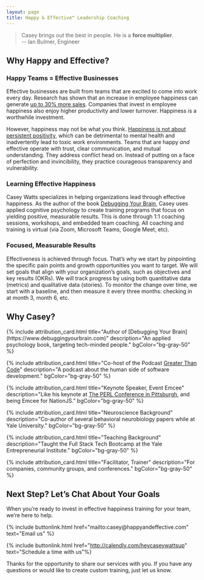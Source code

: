 ```yaml
---
layout: page
title: Happy & Effective™ Leadership Coaching
---
```


<div class="text-lg text-center">
<blockquote>Casey brings out the best in people. He is a <b>force multiplier</b>.
<br />-- Ian Bulmer, Engineer
</blockquote>
</div>

## Why Happy and Effective?

### Happy Teams = Effective Businesses

Effective businesses are built from teams that are excited to come into work every day. Research has shown that an increase in employee happiness can generate [up to 30% more sales](http://dx.doi.org/10.2139/ssrn.3470734). Companies that invest in employee happiness also enjoy higher productivity and lower turnover. Happiness is a worthwhile investment.

However, happiness may not be what you think. [Happiness is not about persistent positivity](https://www.washingtonpost.com/lifestyle/wellness/toxic-positivity-mental-health-covid/2020/08/19/5dff8d16-e0c8-11ea-8181-606e603bb1c4_story.html), which can be detrimental to mental health and inadvertently lead to toxic work environments. Teams that are happy _and_ effective operate with trust, clear communication, and mutual understanding. They address conflict head on. Instead of putting on a face of perfection and invincibility, they practice courageous transparency and vulnerability.

### Learning Effective Happiness

Casey Watts specializes in helping organizations lead through effective happiness. As the author of the book [Debugging Your Brain](https://www.debuggingyourbrain.com), Casey uses applied cognitive psychology to create training programs that focus on yielding positive, measurable results. This is done through 1:1 coaching sessions, workshops, and embedded team coaching. All coaching and training is virtual (via Zoom, Microsoft Teams, Google Meet, etc).

### Focused, Measurable Results

Effectiveness is achieved through focus. That’s why we start by pinpointing the specific pain points and growth opportunities you want to target. We will set goals that align with your organization’s goals, such as objectives and key results (OKRs). We will track progress by using both quantitative data (metrics) and qualitative data (stories). To monitor the change over time, we start with a baseline, and then measure it every three months: checking in at month 3, month 6, etc.

## Why Casey?

<div class="grid grid-cols-3">
{% include attribution_card.html
title="Author of [Debugging Your Brain](https://www.debuggingyourbrain.com)"
description="An applied psychology book, targeting tech-minded people."
bgColor="bg-gray-50" %}

{% include attribution_card.html
title="Co-host of the Podcast [Greater Than Code](https://www.greaterthancode.com)"
description="A podcast about the human side of software development."
bgColor="bg-gray-50" %}

{% include attribution_card.html
title="Keynote Speaker, Event Emcee"
description="Like his keynote at [The PERL Conference in Pittsburgh](https://www.youtube.com/watch?v=nj3IoW_rboE), and being Emcee for NationJS."
bgColor="bg-gray-50" %}

{% include attribution_card.html
title="Neuroscience Background"
description="Co-author of several behavioral neurobiology papers while at Yale University."
bgColor="bg-gray-50" %}

{% include attribution_card.html
title="Teaching Background"
description="Taught the Full Stack Tech Bootcamp at the Yale Entrepreneurial Institute."
bgColor="bg-gray-50" %}

{% include attribution_card.html
title="Facilitator, Trainer"
description="For companies, community groups, and conferences."
bgColor="bg-gray-50" %}

</div>

## Next Step? Let’s Chat About Your Goals

When you’re ready to invest in effective happiness training for your team, we’re here to help.

<div class= "grid grid-cols-2">
{% include buttonlink.html href="mailto:casey@happyandeffective.com" text="Email us" %}

{% include buttonlink.html
href="http://calendly.com/heycaseywattsup" text="Schedule a time with us"%}

</div>

Thanks for the opportunity to share our services with you. If you have any questions or would like to create custom training, just let us know.
